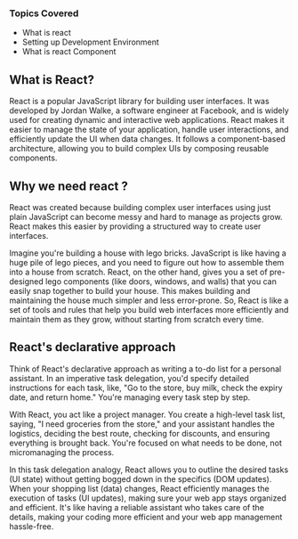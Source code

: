 
### Topics Covered

- What is react
- Setting up Development Environment
- What is react Component

## What is React?

React is a popular JavaScript library for building user interfaces. It was developed by Jordan Walke, a software engineer at Facebook, and is widely used for creating dynamic and interactive web applications. React makes it easier to manage the state of your application, handle user interactions, and efficiently update the UI when data changes. It follows a component-based architecture, allowing you to build complex UIs by composing reusable components.

## Why we need react ?

React was created because building complex user interfaces using just plain JavaScript can become messy and hard to manage as projects grow. React makes this easier by providing a structured way to create user interfaces. 

Imagine you're building a house with lego bricks. JavaScript is like having a huge pile of lego pieces, and you need to figure out how to assemble them into a house from scratch. React, on the other hand, gives you a set of pre-designed lego components (like doors, windows, and walls) that you can easily snap together to build your house. This makes building and maintaining the house much simpler and less error-prone. So, React is like a set of tools and rules that help you build web interfaces more efficiently and maintain them as they grow, without starting from scratch every time.


## React's declarative approach

Think of React's declarative approach as writing a to-do list for a personal assistant. In an imperative task delegation, you'd specify detailed instructions for each task, like, "Go to the store, buy milk, check the expiry date, and return home." You're managing every task step by step. 

With React, you act like a project manager. You create a high-level task list, saying, "I need groceries from the store," and your assistant handles the logistics, deciding the best route, checking for discounts, and ensuring everything is brought back. You're focused on what needs to be done, not micromanaging the process.

In this task delegation analogy, React allows you to outline the desired tasks (UI state) without getting bogged down in the specifics (DOM updates). When your shopping list (data) changes, React efficiently manages the execution of tasks (UI updates), making sure your web app stays organized and efficient. It's like having a reliable assistant who takes care of the details, making your coding more efficient and your web app management hassle-free.